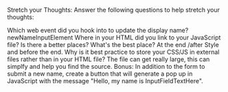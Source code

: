 Stretch your Thoughts: Answer the following questions to help stretch your thoughts: 

Which web event did you hook into to update the display name? 
        newNameInputElement
Where in your HTML did you link to your JavaScript file? Is there a better places? What's the best place? 
        At the end /after Style and before the end.
Why is it best practice to store your CSS/JS in external files rather than in your HTML file? 
        The file can get really large, this can simplfy and help you find the source.
Bonus: In addition to the form to submit a new name, create a button that will generate a pop up in JavaScript with the message "Hello, my name is InputFieldTextHere". 